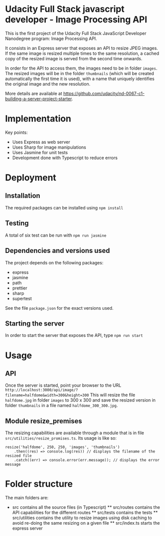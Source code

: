 # Udacity Full Stack javascript developer - Image Processing API

This is the first project of the Udacity Full Stack JavaScript Developer Nanodegree program: Image Processing API.

It consists in an Express server that exposes an API to resize JPEG images. If the same image is resized multiple times to the same
resolution, a cached copy of the resized image is served from the second time onwards.

In order for the API to access them, the images need to be in folder
`images`. The resized images will be in the folder `thumbnails` (which will be created automatically the first time it is used), with a name that uniquely identifies the original image and the
new resolution.

More details are available at https://github.com/udacity/nd-0067-c1-building-a-server-project-starter.

# Implementation

Key points:
* Uses Express as web server
* Uses Sharp for image manipulations
* Uses Jasmine for unit tests
* Development done with Typescript to reduce errors

# Deployment

## Installation
The required packages can be installed using
`npm install`

## Testing
A total of six test can be run with
`npm run jasmine`

## Dependencies and versions used

The project depends on the following packages:
* express
* jasmine
* path
* prettier
* sharp
* supertest

See the file `package.json` for the exact versions used.

## Starting the server
In order to start the server that exposes the API, type
`npm run start`

# Usage

## API

Once the server is started, point your browser to the URL
`http://localhost:3000/api/image/?filename=halfdome&width=300&height=300`
This will resize the file `halfdome.jpg` in folder `images` to 300 x 300 and save the resized version in folder `thumbnails`
in a file named `halfdome_300_300.jpg`.

## Module resize_premises

The resizing capabilities are available through a module that is in file `src/utilities/resize_promises.ts`. Its usage is like so:
```
resize('halfdome', 250, 250, 'images', 'thumbnails')
    .then((res) => console.log(res)) // displays the filename of the resized file
    .catch((err) => console.error(err.message)); // displays the error message
```

# Folder structure

The main folders are:
* src contains all the source files (in Typescript)
** src/routes contains the API capabilities for the different routes
** src/tests contains the tests
** src/utilities contains the utility to resize images using disk caching to avoid re-doing the same resizing on a given file
** src/index.ts starts the express server
